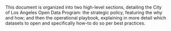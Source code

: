This document is organized into two high-level sections, detailing the City of Los Angeles Open Data Program: the strategic policy, featuring the why and how; and then the operational playbook, explaining in more detail which datasets to open and specifically how-to do so per best practices.
